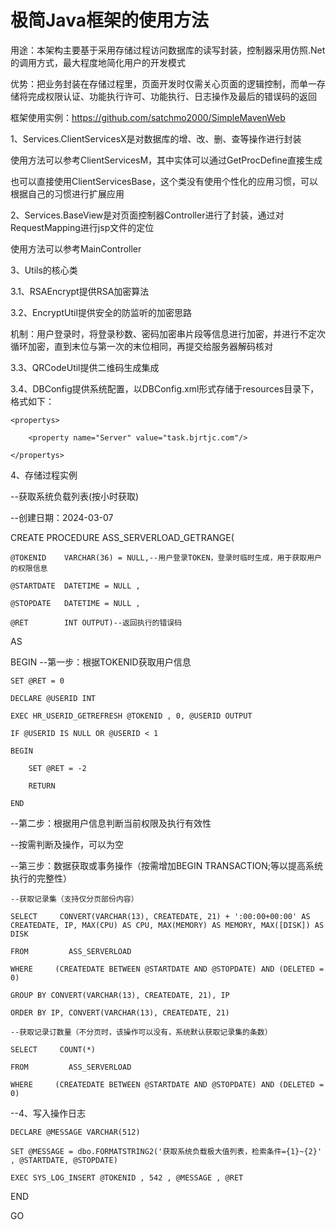 # 极简Java框架的使用方法

用途：本架构主要基于采用存储过程访问数据库的读写封装，控制器采用仿照.Net的调用方式，最大程度地简化用户的开发模式

优势：把业务封装在存储过程里，页面开发时仅需关心页面的逻辑控制，而单一存储将完成权限认证、功能执行许可、功能执行、日志操作及最后的错误码的返回

框架使用实例：https://github.com/satchmo2000/SimpleMavenWeb

1、Services.ClientServicesX是对数据库的增、改、删、查等操作进行封装

   使用方法可以参考ClientServicesM，其中实体可以通过GetProcDefine直接生成

   也可以直接使用ClientServicesBase，这个类没有使用个性化的应用习惯，可以根据自己的习惯进行扩展应用

2、Services.BaseView是对页面控制器Controller进行了封装，通过对RequestMapping进行jsp文件的定位

   使用方法可以参考MainController

3、Utils的核心类

3.1、RSAEncrypt提供RSA加密算法

3.2、EncryptUtil提供安全的防监听的加密思路

   机制：用户登录时，将登录秒数、密码加密串片段等信息进行加密，并进行不定次循环加密，直到末位与第一次的末位相同，再提交给服务器解码核对
   
3.3、QRCodeUtil提供二维码生成集成

3.4、DBConfig提供系统配置，以DBConfig.xml形式存储于resources目录下，格式如下：

<application>
  
    <propertys>
    
        <property name="Server" value="task.bjrtjc.com"/>
        
    </propertys>
    
</application>

4、存储过程实例

 --获取系统负载列表(按小时获取)
 
 --创建日期：2024-03-07
 
 CREATE PROCEDURE ASS_SERVERLOAD_GETRANGE(
 
	@TOKENID	VARCHAR(36) = NULL,--用户登录TOKEN，登录时临时生成，用于获取用户的权限信息
 
	@STARTDATE	DATETIME = NULL ,
 
	@STOPDATE	DATETIME = NULL ,
 
	@RET		INT OUTPUT)--返回执行的错误码
 
AS

BEGIN
	--第一步：根据TOKENID获取用户信息
 
	SET @RET = 0
 
	DECLARE @USERID INT
 
	EXEC HR_USERID_GETREFRESH @TOKENID , 0, @USERID OUTPUT
 
	IF @USERID IS NULL OR @USERID < 1
 
	BEGIN
 
		SET @RET = -2
  
		RETURN
  
	END
 
--第二步：根据用户信息判断当前权限及执行有效性

--按需判断及操作，可以为空

--第三步：数据获取或事务操作（按需增加BEGIN TRANSACTION;等以提高系统执行的完整性）
    
    --获取记录集（支持仅分页部份内容）
    
	SELECT     CONVERT(VARCHAR(13), CREATEDATE, 21) + ':00:00+00:00' AS CREATEDATE, IP, MAX(CPU) AS CPU, MAX(MEMORY) AS MEMORY, MAX([DISK]) AS DISK
 
	FROM         ASS_SERVERLOAD
 
	WHERE     (CREATEDATE BETWEEN @STARTDATE AND @STOPDATE) AND (DELETED = 0)
 
	GROUP BY CONVERT(VARCHAR(13), CREATEDATE, 21), IP
 
	ORDER BY IP, CONVERT(VARCHAR(13), CREATEDATE, 21)

    --获取记录订数量（不分页时，该操作可以没有，系统默认获取记录集的条数）
    
	SELECT     COUNT(*)
 
	FROM         ASS_SERVERLOAD
 
	WHERE     (CREATEDATE BETWEEN @STARTDATE AND @STOPDATE) AND (DELETED = 0)

--4、写入操作日志

	DECLARE @MESSAGE VARCHAR(512)
 
	SET @MESSAGE = dbo.FORMATSTRING2('获取系统负载极大值列表，检索条件={1}~{2}' , @STARTDATE, @STOPDATE)
 
	EXEC SYS_LOG_INSERT @TOKENID , 542 , @MESSAGE , @RET
 
END

GO
